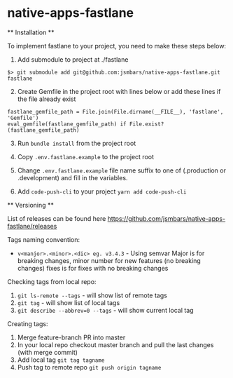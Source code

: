 # native-apps-fastlane

** Installation **

To implement fastlane to your project, you need to make these steps below:

1. Add submodule to project at ./fastlane
```
$> git submodule add git@github.com:jsmbars/native-apps-fastlane.git fastlane
```
2. Create Gemfile in the project root with lines below or add these lines if the file already exist
```
fastlane_gemfile_path = File.join(File.dirname(__FILE__), 'fastlane', 'Gemfile')
eval_gemfile(fastlane_gemfile_path) if File.exist?(fastlane_gemfile_path)
```
3. Run `bundle install` from the project root
4. Copy `.env.fastlane.example` to the project root
5. Change `.env.fastlane.example` file name suffix to one of (.production or .development) and fill in the variables.

6. Add `code-push-cli` to your project `yarn add code-push-cli`

** Versioning **

List of releases can be found here https://github.com/jsmbars/native-apps-fastlane/releases

Tags naming convention:
* `v<manjor>.<minor>.<dic> eg. v3.4.3` - Using semvar Major is for breaking changes, minor number for new features (no breaking changes) fixes is for fixes with no breaking changes

Checking tags from local repo:
1) `git ls-remote --tags` - will show list of remote tags
2) `git tag` - will show list of local tags
3) `git describe --abbrev=0 --tags` - will show current local tag

Creating tags:
1) Merge feature-branch PR into master
2) In your local repo checkout master branch and pull the last changes (with merge commit)
3) Add local tag `git tag tagname`
4) Push tag to remote repo `git push origin tagname`

